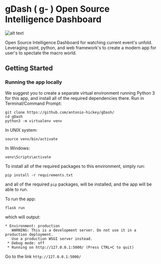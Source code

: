 # gDash ( g- ) Open Source Intelligence Dashboard

![alt text](https://i.ibb.co/9ckGBZp/2021-04-13-05-09.png)

Open Source Intelligence Dashboard for watching current event's unfold. Leveraging osint, python, and web framework's to create a modern app for user's to spectate the macro world.

## Getting Started

### Running the app locally
We suggest you to create a separate virtual environment running Python 3 for this app, and install all of the required dependencies there. Run in Terminal/Command Prompt:
```
git clone https://github.com/antonio-hickey/gDash/
cd gDash
python3 -m virtualenv venv
```
In UNIX system: 

```
source venv/bin/activate
```
In Windows: 

```
venv\Scripts\activate
```

To install all of the required packages to this environment, simply run:

```
pip install -r requirements.txt
```

and all of the required `pip` packages, will be installed, and the app will be able to run.

To run the app:
```
flask run
```
which will output:

```
* Environment: production
   WARNING: This is a development server. Do not use it in a production deployment.
   Use a production WSGI server instead.
 * Debug mode: off
 * Running on http://127.0.0.1:5000/ (Press CTRL+C to quit)
```

Go to the link `http://127.0.0.1:5000/`
